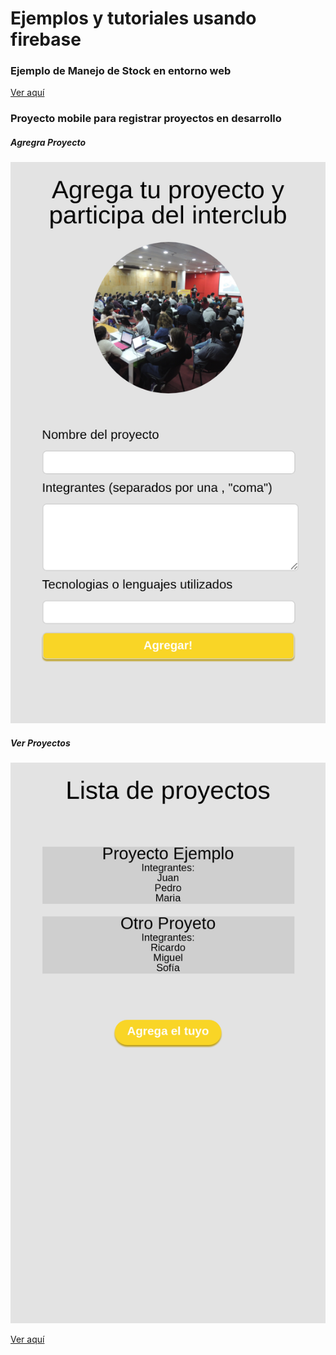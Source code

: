 # Ejemplos y tutoriales usando firebase

### Ejemplo de Manejo de Stock en entorno web

[Ver aquí](https://ptf-houssay.github.io/ptf-firebase/stock/)

### Proyecto mobile para registrar proyectos en desarrollo

##### Agregra Proyecto
![agregar proyecto](./proyectos/agregar.png)

##### Ver Proyectos
![ver proyecto](./proyectos/proyectos.png)


[Ver aquí](https://ptf-houssay.github.io/ptf-firebase/proyectos/)
